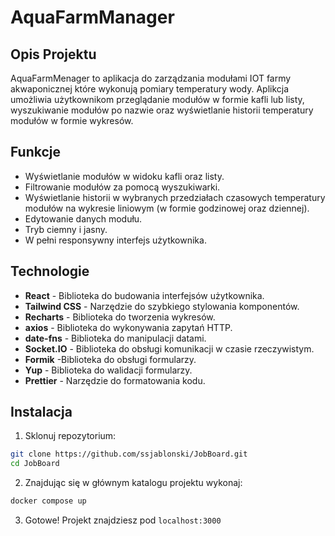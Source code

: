 # AquaFarmManager

## Opis Projektu

AquaFarmMenager to aplikacja do zarządzania modułami IOT farmy akwaponicznej które wykonują pomiary temperatury wody. Aplikcja umożliwia użytkownikom przeglądanie modułów w formie kafli lub listy, wyszukiwanie modułów po nazwie oraz wyświetlanie historii temperatury modułów w formie wykresów.

## Funkcje

- Wyświetlanie modułów w widoku kafli oraz listy.
- Filtrowanie modułów za pomocą wyszukiwarki.
- Wyświetlanie historii w wybranych przedziałach czasowych temperatury modułów na wykresie liniowym (w formie godzinowej oraz dziennej).
- Edytowanie danych modułu.
- Tryb ciemny i jasny.
- W pełni responsywny interfejs użytkownika.

## Technologie

- **React** - Biblioteka do budowania interfejsów użytkownika.
- **Tailwind CSS** - Narzędzie do szybkiego stylowania komponentów.
- **Recharts** - Biblioteka do tworzenia wykresów.
- **axios** - Biblioteka do wykonywania zapytań HTTP.
- **date-fns** - Biblioteka do manipulacji datami.
- **Socket.IO** - Biblioteka do obsługi komunikacji w czasie rzeczywistym.
- **Formik** -Biblioteka do obsługi formularzy.
- **Yup** - Biblioteka do walidacji formularzy.
- **Prettier** - Narzędzie do formatowania kodu.

## Instalacja

1. Sklonuj repozytorium:

```bash
git clone https://github.com/ssjablonski/JobBoard.git
cd JobBoard
```

2. Znajdując się w głównym katalogu projektu wykonaj:

```bash
docker compose up
```

3. Gotowe! Projekt znajdziesz pod `localhost:3000`
